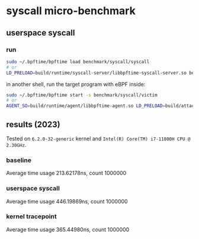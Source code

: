 # syscall micro-benchmark

## userspace syscall

### run

```sh
sudo ~/.bpftime/bpftime load benchmark/syscall/syscall
# or
LD_PRELOAD=build/runtime/syscall-server/libbpftime-syscall-server.so benchmark/syscall/syscall
```

in another shell, run the target program with eBPF inside:

```sh
sudo ~/.bpftime/bpftime start -s benchmark/syscall/victim
# or
AGENT_SO=build/runtime/agent/libbpftime-agent.so LD_PRELOAD=build/attach/text_segment_transformer/libbpftime-agent-transformer.so benchmark/syscall/victim
```

## results (2023)

Tested on `6.2.0-32-generic` kernel and `Intel(R) Core(TM) i7-11800H CPU @ 2.30GHz`.

### baseline

Average time usage 213.62178ns,  count 1000000

### userspace syscall

Average time usage 446.19869ns,  count 1000000

### kernel tracepoint

Average time usage 365.44980ns,  count 1000000
